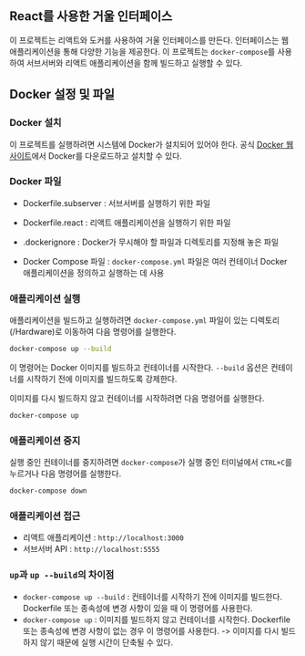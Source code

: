 ## React를 사용한 거울 인터페이스

이 프로젝트는 리액트와 도커를 사용하여 거울 인터페이스를 만든다. 인터페이스는 웹 애플리케이션을 통해 다양한 기능을 제공한다. 이 프로젝트는 `docker-compose`를 사용하여 서브서버와 리액트 애플리케이션을 함께 빌드하고 실행할 수 있다.

## Docker 설정 및 파일

### Docker 설치

이 프로젝트를 실행하려면 시스템에 Docker가 설치되어 있어야 한다. 공식 [Docker 웹사이트](https://www.docker.com/get-started)에서 Docker를 다운로드하고 설치할 수 있다.

### Docker 파일

- Dockerfile.subserver : 서브서버를 실행하기 위한 파일

- Dockerfile.react : 리액트 애플리케이션을 실행하기 위한 파일

- .dockerignore : Docker가 무시해야 할 파일과 디렉토리를 지정해 놓은 파일

-  Docker Compose 파일 : `docker-compose.yml` 파일은 여러 컨테이너 Docker 애플리케이션을 정의하고 실행하는 데 사용


### 애플리케이션 실행

애플리케이션을 빌드하고 실행하려면 `docker-compose.yml` 파일이 있는 디렉토리(/Hardware)로 이동하여 다음 명령어를 실행한다.

```sh
docker-compose up --build
```

이 명령어는 Docker 이미지를 빌드하고 컨테이너를 시작한다. `--build` 옵션은 컨테이너를 시작하기 전에 이미지를 빌드하도록 강제한다.

이미지를 다시 빌드하지 않고 컨테이너를 시작하려면 다음 명령어를 실행한다.

```sh
docker-compose up
```

### 애플리케이션 중지

실행 중인 컨테이너를 중지하려면 `docker-compose`가 실행 중인 터미널에서 `CTRL+C`를 누르거나 다음 명령어를 실행한다.

```sh
docker-compose down
```

### 애플리케이션 접근

- 리액트 애플리케이션 : `http://localhost:3000`
- 서브서버 API : `http://localhost:5555`

### `up`과 `up --build`의 차이점

- `docker-compose up --build` : 컨테이너를 시작하기 전에 이미지를 빌드한다. Dockerfile 또는 종속성에 변경 사항이 있을 때 이 명령어를 사용한다.
- `docker-compose up` : 이미지를 빌드하지 않고 컨테이너를 시작한다. Dockerfile 또는 종속성에 변경 사항이 없는 경우 이 명령어를 사용한다. -> 이미지를 다시 빌드하지 않기 때문에 실행 시간이 단축될 수 있다.